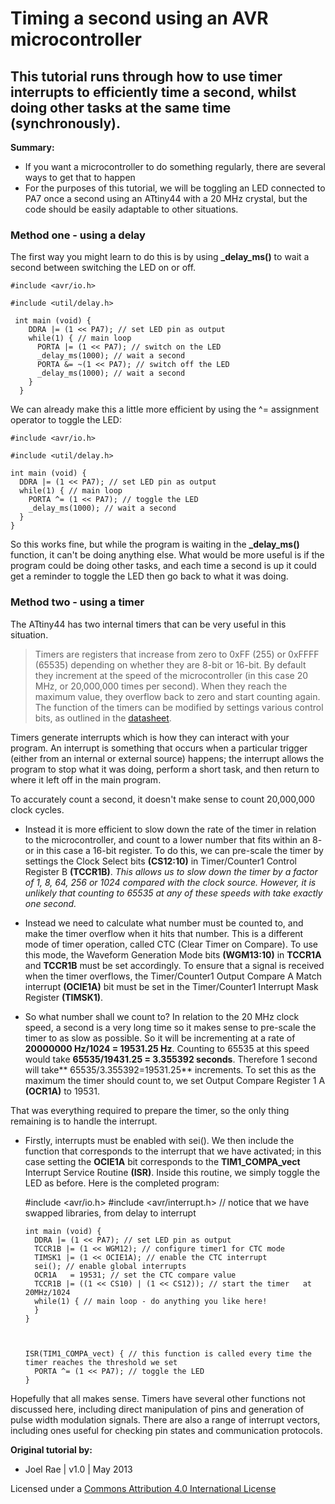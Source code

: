 # Timing a second using an AVR microcontroller

## This tutorial runs through how to use timer interrupts to efficiently time a second, whilst doing other tasks at the same time (synchronously).

**Summary:**

* If you want a microcontroller to do something regularly, there are several ways to get that to happen
* For the purposes of this tutorial, we will be toggling an LED connected to PA7 once a second using an ATtiny44 with a 20 MHz crystal, but the code should be easily adaptable to other situations.

###  Method one - using a delay
The first way you might learn to do this is by using **_delay_ms()** to wait a second between switching the LED on or off.


    #include <avr/io.h>

    #include <util/delay.h>

     int main (void) {
        DDRA |= (1 << PA7); // set LED pin as output
        while(1) { // main loop
          PORTA |= (1 << PA7); // switch on the LED
          _delay_ms(1000); // wait a second
          PORTA &= ~(1 << PA7); // switch off the LED
          _delay_ms(1000); // wait a second
        }
      }


We can already make this a little more efficient by using the ^= assignment operator to toggle the LED:



    #include <avr/io.h>

    #include <util/delay.h>

    int main (void) {
      DDRA |= (1 << PA7); // set LED pin as output
      while(1) { // main loop
        PORTA ^= (1 << PA7); // toggle the LED
        _delay_ms(1000); // wait a second
      }
    }

So this works fine, but while the program is waiting in the **_delay_ms()** function, it can't be doing anything else. What would be more useful is if the program could be doing other tasks, and each time a second is up it could get a reminder to toggle the LED then go back to what it was doing.

### Method two - using a timer

The ATtiny44 has two internal timers that can be very useful in this situation.

>Timers are registers that increase from zero to 0xFF (255) or 0xFFFF (65535) depending on whether they are 8-bit or 16-bit. By default they increment at the speed of the microcontroller (in this case 20 MHz, or 20,000,000 times per second). When they reach the maximum value, they overflow back to zero and start counting again. The function of the timers can be modified by settings various control bits, as outlined in the [datasheet](http://www.atmel.com/devices/ATTINY44.aspx).

 Timers generate interrupts which is how they can interact with your program. An interrupt is something that occurs when a particular trigger (either from an internal or external source) happens; the interrupt allows the program to stop what it was doing, perform a short task, and then return to where it left off in the main program.

To accurately count a second, it doesn't make sense to count 20,000,000 clock cycles.
* Instead it is more efficient to slow down the rate of the timer in relation to the microcontroller, and count to a lower number that fits within an 8- or in this case a 16-bit register. To do this, we can pre-scale the timer by settings the Clock Select bits **(CS12:10)** in Timer/Counter1 Control Register B **(TCCR1B)**. *This allows us to slow down the timer by a factor of 1, 8, 64, 256 or 1024 compared with the clock source. However, it is unlikely that counting to 65535 at any of these speeds with take exactly one second.*

* Instead we need to calculate what number must be counted to, and make the timer overflow when it hits that number. This is a different mode of timer operation, called CTC (Clear Timer on Compare). To use this mode, the Waveform Generation Mode bits **(WGM13:10)** in **TCCR1A** and **TCCR1B** must be set accordingly. To ensure that a signal is received when the timer overflows, the Timer/Counter1 Output Compare A Match interrupt **(OCIE1A)** bit must be set in the Timer/Counter1 Interrupt Mask Register **(TIMSK1)**.

* So what number shall we count to? In relation to the 20 MHz clock speed, a second is a very long time so it makes sense to pre-scale the timer to as slow as possible. So it will be incrementing at a rate of **20000000 Hz/1024 = 19531.25 Hz**. Counting to 65535 at this speed would take **65535/19431.25 = 3.355392 seconds**. Therefore 1 second will take** 65535/3.355392=19531.25** increments. To set this as the maximum the timer should count to, we set Output Compare Register 1 A **(OCR1A)** to 19531.

That was everything required to prepare the timer, so the only thing remaining is to handle the interrupt. 
* Firstly, interrupts must be enabled with sei(). We then include the function that corresponds to the interrupt that we have activated; in this case setting the **OCIE1A** bit corresponds to the **TIM1_COMPA_vect** Interrupt Service Routine **(ISR)**. Inside this routine, we simply toggle the LED as before. Here is the completed program:

    #include <avr/io.h>
    #include <avr/interrupt.h> // notice that we have swapped libraries, from delay to interrupt


      int main (void) {
        DDRA |= (1 << PA7); // set LED pin as output
        TCCR1B |= (1 << WGM12); // configure timer1 for CTC mode
        TIMSK1 |= (1 << OCIE1A); // enable the CTC interrupt
        sei(); // enable global interrupts
        OCR1A   = 19531; // set the CTC compare value
        TCCR1B |= ((1 << CS10) | (1 << CS12)); // start the timer   at 20MHz/1024
        while(1) { // main loop - do anything you like here!
        }
      }



      ISR(TIM1_COMPA_vect) { // this function is called every time the timer reaches the threshold we set
        PORTA ^= (1 << PA7); // toggle the LED
      }






Hopefully that all makes sense. Timers have several other functions not discussed here, including direct manipulation of pins and generation of pulse width modulation signals. There are also a range of interrupt vectors, including ones useful for checking pin states and communication protocols.

**Original tutorial by:**

* Joel Rae | v1.0 | May 2013


Licensed under a [Commons Attribution 4.0 International License](http://creativecommons.org/licenses/by/4.0/)
